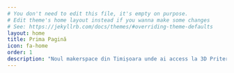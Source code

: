 ```yaml
---
# You don't need to edit this file, it's empty on purpose.
# Edit theme's home layout instead if you wanna make some changes
# See: https://jekyllrb.com/docs/themes/#overriding-theme-defaults
layout: home
title: Prima Pagină
icon: fa-home
order: 1
description: "Noul makerspace din Timișoara unde ai access la 3D Priter, laser cutter, CNC, strung și multe altele"
---
```


